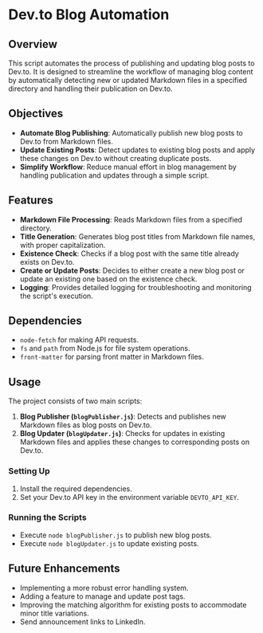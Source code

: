 # Dev.to Blog Automation

## Overview
This script automates the process of publishing and updating blog posts to Dev.to. It is designed to streamline the workflow of managing blog content by automatically detecting new or updated Markdown files in a specified directory and handling their publication on Dev.to.

## Objectives
- **Automate Blog Publishing**: Automatically publish new blog posts to Dev.to from Markdown files.
- **Update Existing Posts**: Detect updates to existing blog posts and apply these changes on Dev.to without creating duplicate posts.
- **Simplify Workflow**: Reduce manual effort in blog management by handling publication and updates through a simple script.

## Features
- **Markdown File Processing**: Reads Markdown files from a specified directory.
- **Title Generation**: Generates blog post titles from Markdown file names, with proper capitalization.
- **Existence Check**: Checks if a blog post with the same title already exists on Dev.to.
- **Create or Update Posts**: Decides to either create a new blog post or update an existing one based on the existence check.
- **Logging**: Provides detailed logging for troubleshooting and monitoring the script's execution.

## Dependencies
- `node-fetch` for making API requests.
- `fs` and `path` from Node.js for file system operations.
- `front-matter` for parsing front matter in Markdown files.

## Usage
The project consists of two main scripts:
1. **Blog Publisher (`blogPublisher.js`)**: Detects and publishes new Markdown files as blog posts on Dev.to.
2. **Blog Updater (`blogUpdater.js`)**: Checks for updates in existing Markdown files and applies these changes to corresponding posts on Dev.to.

### Setting Up
1. Install the required dependencies.
2. Set your Dev.to API key in the environment variable `DEVTO_API_KEY`.

### Running the Scripts
- Execute `node blogPublisher.js` to publish new blog posts.
- Execute `node blogUpdater.js` to update existing posts.

## Future Enhancements
- Implementing a more robust error handling system.
- Adding a feature to manage and update post tags.
- Improving the matching algorithm for existing posts to accommodate minor title variations.
- Send announcement links to LinkedIn.
